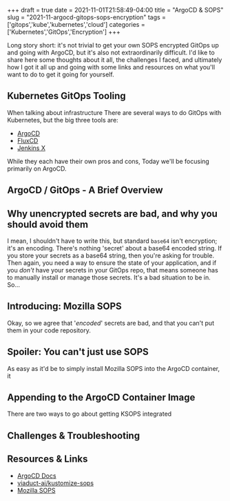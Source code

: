 +++ 
draft = true
date = 2021-11-01T21:58:49-04:00
title = "ArgoCD & SOPS"
slug = "2021-11-argocd-gitops-sops-encryption" 
tags = ['gitops','kube','kubernetes','cloud']
categories = ['Kubernetes','GitOps','Encryption']
+++

Long story short: it's not trivial to get your own SOPS encrypted GitOps up and going with ArgoCD, but it's also not extraordinarily difficult. I'd like to share here some thoughts about it all, the challenges I faced, and ultimately how I got it all up and going with some links and resources on what you'll want to do to get it going for yourself.

## Kubernetes GitOps Tooling

When talking about infrastructure There are several ways to do GitOps with Kubernetes, but the big three tools are:

- [ArgoCD](https://argo-cd.readthedocs.io/en/stable/)
- [FluxCD](https://fluxcd.io)
- [Jenkins X](https://jenkins-x.io)

While they each have their own pros and cons, Today we'll be focusing primarily on ArgoCD.

## ArgoCD / GitOps - A Brief Overview



## Why unencrypted secrets are bad, and why you should avoid them

I mean, I shouldn't have to write this, but standard `base64` isn't encryption; it's an encoding. There's nothing 'secret' about a base64 encoded string. If you store your secrets as a base64 string, then you're asking for trouble. Then again, you need a way to ensure the state of your application, and if you _don't_ have your secrets in your GitOps repo, that means someone has to manually install or manage those secrets. It's a bad situation to be in. So...

## Introducing: Mozilla SOPS

Okay, so we agree that '_encoded_' secrets are bad, and that you can't put them in your code repository.

## Spoiler: You can't just use SOPS

As easy as it'd be to simply install Mozilla SOPS into the ArgoCD container, it 

## Appending to the ArgoCD Container Image

There are two ways to go about getting KSOPS integrated

## Challenges & Troubleshooting



## Resources & Links

- [ArgoCD Docs](https://argo-cd.readthedocs.io/en/stable/)
- [viaduct-ai/kustomize-sops](https://github.com/viaduct-ai/kustomize-sops#argo-cd-integration-)
- [Mozilla SOPS](https://github.com/mozilla/sops)
